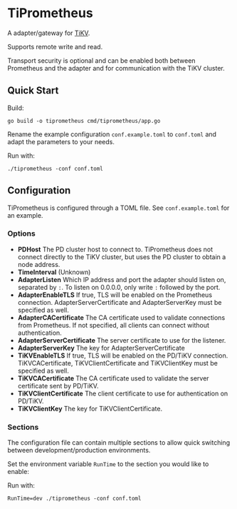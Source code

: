 # TiPrometheus

A adapter/gateway for [TiKV](https://github.com/tikv/tikv).

Supports remote write and read.

Transport security is optional and can be enabled both between
Prometheus and the adapter and for communication with the
TiKV cluster.

## Quick Start

Build:
```
go build -o tiprometheus cmd/tiprometheus/app.go
```

Rename the example configuration `conf.example.toml` to
`conf.toml` and adapt the parameters to your needs.

Run with:
```
./tiprometheus -conf conf.toml
```

## Configuration

TiPrometheus is configured through a TOML file.
See `conf.example.toml` for an example.

### Options

* **PDHost**
  The PD cluster host to connect to.
  TiPrometheus does not connect directly to the TiKV cluster,
  but uses the PD cluster to obtain a node address.
* **TimeInterval**
  (Unknown)
* **AdapterListen**
  Which IP address and port the adapter should listen on,
  separated by `:`.
  To listen on 0.0.0.0, only write `:` followed by the port.
* **AdapterEnableTLS**
  If true, TLS will be enabled on the Prometheus connection.
  AdapterServerCertificate and AdapterServerKey must
  be specified as well.
* **AdapterCACertificate**
  The CA certificate used to validate connections from Prometheus.
  If not specified, all clients can connect without authentication.
* **AdapterServerCertificate**
  The server certificate to use for the listener.
* **AdapterServerKey**
  The key for AdapterServerCertificate
* **TiKVEnableTLS**
  If true, TLS will be enabled on the PD/TiKV connection.
  TiKVCACertificate, TiKVClientCertificate and TiKVClientKey
  must be specified as well.
* **TiKVCACertificate**
  The CA certificate used to validate the server certificate
  sent by PD/TiKV.
* **TiKVClientCertificate**
  The client certificate to use for authentication on PD/TiKV.
* **TiKVClientKey**
  The key for TiKVClientCertificate.

### Sections

The configuration file can contain multiple sections to
allow quick switching between development/production
environments.

Set the environment variable `RunTime` to the section
you would like to enable:

Run with:
```
RunTime=dev ./tiprometheus -conf conf.toml
```

